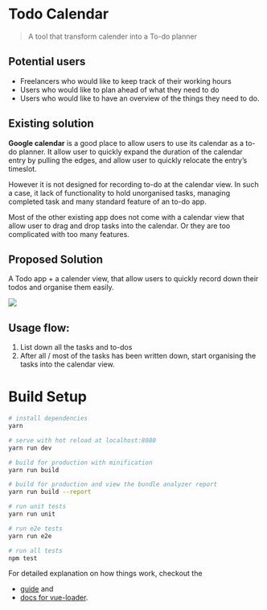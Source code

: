 # Todo Calendar

> A tool that transform calender into a To-do planner

## Potential users
- Freelancers who would like to keep track of their working hours
- Users who would like to plan ahead of what they need to do
- Users who would like to have an overview of the things they need to do.

## Existing solution
**Google calendar** is a good place to allow users to use its calendar as a to-do planner. It allow user to quickly expand the duration of the calendar entry by pulling the edges, and allow user to quickly relocate the entry’s timeslot.

However it is not designed for recording to-do at the calendar view. In such a case, it lack of functionality to hold unorganised tasks, managing completed task and many standard feature of an to-do app.

Most of the other existing app does not come with a calendar view that allow user to drag and drop tasks into the calendar. Or they are too complicated with too many features.

## Proposed Solution
A Todo app + a calender view, that allow users to quickly record down their todos and organise them easily.

![](https://i.imgur.com/vZTqDqg.png)

## Usage flow:
1. List down all the tasks and to-dos
2. After all / most of the tasks has been written down, start organising the tasks into the calendar view.



# Build Setup

``` bash
# install dependencies
yarn

# serve with hot reload at localhost:8080
yarn run dev

# build for production with minification
yarn run build

# build for production and view the bundle analyzer report
yarn run build --report

# run unit tests
yarn run unit

# run e2e tests
yarn run e2e

# run all tests
npm test
```

For detailed explanation on how things work, checkout the  
- [guide](http://vuejs-templates.github.io/webpack/) and
- [docs for vue-loader](http://vuejs.github.io/vue-loader).
